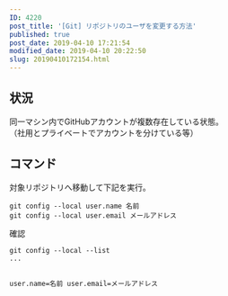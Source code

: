 ```yaml
---
ID: 4220
post_title: '[Git] リポジトリのユーザを変更する方法'
published: true
post_date: 2019-04-10 17:21:54
modified_date: 2019-04-10 20:22:50
slug: 20190410172154.html
---
```

<h2>状況</h2>
<p>同一マシン内でGitHubアカウントが複数存在している状態。<br />
（社用とプライベートでアカウントを分けている等）</p>
<h2>コマンド</h2>
<p>対象リポジトリへ移動して下記を実行。</p>
<pre><code>git config --local user.name 名前
git config --local user.email メールアドレス
</code></pre>
<p>確認</p>
<pre><code>git config --local --list
...

user.name=名前
user.email=メールアドレス
</code></pre>